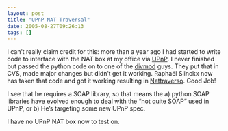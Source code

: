 ```yaml
---
layout: post
title: "UPnP NAT Traversal"
date: 2005-08-27T09:26:13
tags: []
---
```


<p>I can&#8217;t really claim credit for this: more than a year ago I had started to write code to interface with the <span class="caps">NAT</span> box at my office via <a href="http://www.upnp.org/">UPnP</a>.  I never finished but passed the python code on to one of the <a href="http://divmod.org">divmod</a> guys.  They put that in <span class="caps">CVS</span>, made major changes but didn&#8217;t get it working.  Raphaël Slinckx now has taken that code and got it working resulting in <a href="http://raphael.slinckx.net/nattraverso.php">Nattraverso</a>.  Good Job!</p>

<p>I see that he requires a <span class="caps">SOAP</span> library, so that means the a) python <span class="caps">SOAP</span> libraries have evolved enough to deal with the &#8220;not quite SOAP&#8221; used in UPnP, or b) He&#8217;s targeting some new UPnP spec.</p>

<p>I have no UPnP <span class="caps">NAT</span> box now to test on.</p>
